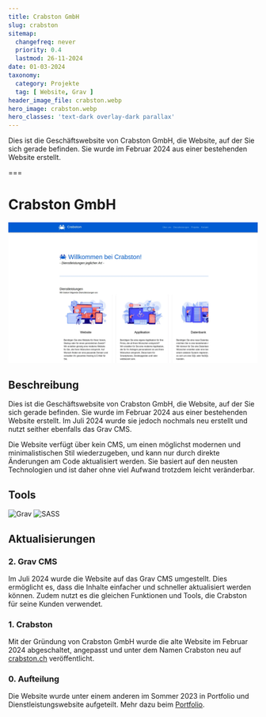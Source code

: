 ```yaml
---
title: Crabston GmbH
slug: crabston
sitemap:
  changefreq: never
  priority: 0.4
  lastmod: 26-11-2024
date: 01-03-2024
taxonomy:
  category: Projekte
  tag: [ Website, Grav ]
header_image_file: crabston.webp
hero_image: crabston.webp
hero_classes: 'text-dark overlay-dark parallax'
---
```


Dies ist die Geschäftswebsite von Crabston GmbH, die Website, auf der Sie sich gerade befinden. Sie wurde im Februar 2024 aus einer bestehenden Website erstellt.

===

# Crabston GmbH

![Screenshot Website](crabston.webp?lightbox&resize=750)

## Beschreibung

Dies ist die Geschäftswebsite von Crabston GmbH, die Website, auf der Sie sich gerade befinden. Sie wurde im Februar 2024 aus einer bestehenden Website erstellt. Im Juli 2024 wurde sie jedoch nochmals neu erstellt und nutzt seither ebenfalls das Grav CMS.

Die Website verfügt über kein CMS, um einen möglichst modernen und minimalistischen Stil wiederzugeben, und kann nur durch direkte Änderungen am Code aktualisiert werden. Sie basiert auf den neusten Technologien und ist daher ohne viel Aufwand trotzdem leicht veränderbar.

## Tools
![Grav](https://img.shields.io/badge/Grav-black?style=for-the-badge&amp;logo=Grav)
![SASS](https://img.shields.io/badge/SASS-black?style=for-the-badge&amp;logo=SASS)

## Aktualisierungen

### 2. Grav CMS
Im Juli 2024 wurde die Website auf das Grav CMS umgestellt. Dies ermöglicht es, dass die Inhalte einfacher und schneller aktualisiert werden können. Zudem nutzt es die gleichen Funktionen und Tools, die Crabston für seine Kunden verwendet.

### 1. Crabston
Mit der Gründung von Crabston GmbH wurde die alte Website im Februar 2024 abgeschaltet, angepasst und unter dem Namen Crabston neu auf [crabston.ch](https://crabston.ch/?utm_source=crabston.ch&utm_medium=project-page) veröffentlicht.

### 0. Aufteilung
Die Website wurde unter einem anderen im Sommer 2023 in Portfolio und Dienstleistungswebsite aufgeteilt. Mehr dazu beim [Portfolio](/projekte/portfolio).
